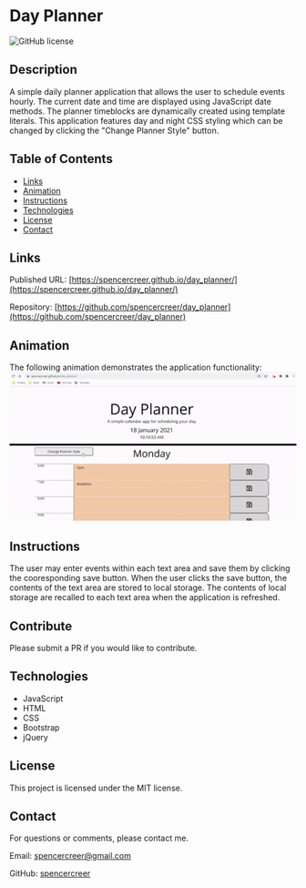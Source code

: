 # Day Planner
![GitHub license](https://img.shields.io/badge/license-MIT-blue.svg)

## Description
A simple daily planner application that allows the user to schedule events hourly. The current date and time are displayed using JavaScript date methods. The planner timeblocks are dynamically created using template literals. This application features day and night CSS styling which can be changed by clicking the "Change Planner Style" button.

## Table of Contents
* [Links](#links)
* [Animation](#animation)  
* [Instructions](#instructions) 
* [Technologies](#technologies)  
* [License](#license)
* [Contact](#contact)

## Links
Published URL: [https://spencercreer.github.io/day_planner/](https://spencercreer.github.io/day_planner/)

Repository: [https://github.com/spencercreer/day_planner](https://github.com/spencercreer/day_planner)

## Animation
The following animation demonstrates the application functionality:
![Day Planner animation](./assets/images/day_planner.gif)

## Instructions
The user may enter events within each text area and save them by clicking the cooresponding save button. When the user clicks the save button, the contents of the text area are stored to local storage. The contents of local storage are recalled to each text area when the application is refreshed.

## Contribute
Please submit a PR if you would like to contribute.

## Technologies
 * JavaScript
 * HTML
 * CSS
 * Bootstrap
 * jQuery

## License
This project is licensed under the MIT license.

## Contact
For questions or comments, please contact me.

Email: <a href="mailto: spencercreer@gmail.com" target="_blank">spencercreer@gmail.com</a>

GitHub: [spencercreer](https://github.com/spencercreer/)
